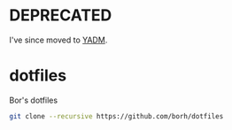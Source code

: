 # DEPRECATED

I've since moved to [YADM](https://yadm.io/).

dotfiles
========

Bor's dotfiles

```bash
git clone --recursive https://github.com/borh/dotfiles
```
